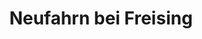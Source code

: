 ---
title: Neufahrn bei Freising
url: /neufahrn-bei-freising/
latitude: 48.321
longitude: 11.689
---